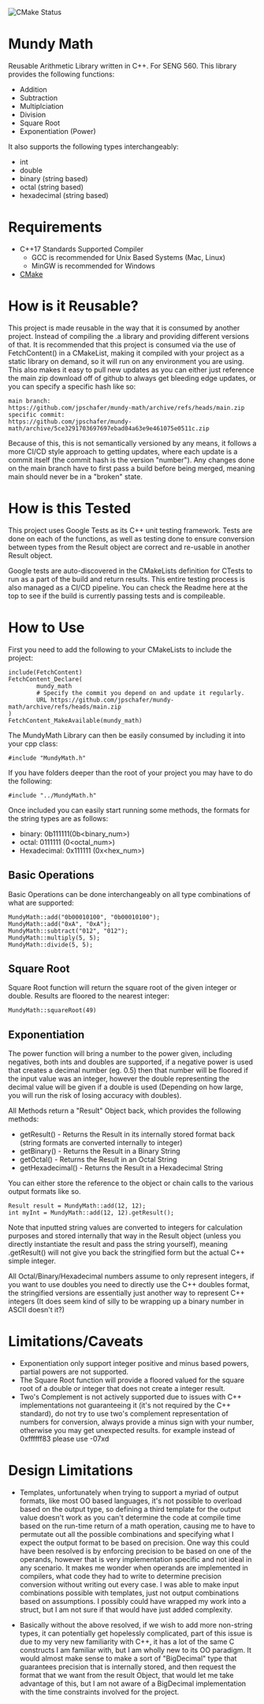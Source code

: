 ![CMake Status](https://github.com/jpschafer/mundy-math/actions/workflows/cmake.yml/badge.svg)

# Mundy Math
Reusable Arithmetic Library written in C++. For SENG 560. This library provides the following functions:

- Addition
- Subtraction
- Multiplciation
- Division
- Square Root
- Exponentiation (Power)

It also supports the following types interchangeably:

- int
- double
- binary (string based)
- octal (string based)
- hexadecimal (string based)

# Requirements
- C++17 Standards Supported Compiler
  - GCC is recommended for Unix Based Systems (Mac, Linux)
  - MinGW is recommended for Windows
- [CMake](https://cmake.org) 

# How is it Reusable?
This project is made reusable in the way that it is consumed by another project. Instead of compiling the .a library and providing different versions of that. It is recommended that this project is consumed via the use of FetchContent() in a CMakeList, making it compiled with your project as a static library on demand, so it will run on any environment you are using. This also makes it easy to pull new updates as you can either just reference the main zip download off of github to always get bleeding edge updates, or you can specify a specific hash like so:

```
main branch:
https://github.com/jpschafer/mundy-math/archive/refs/heads/main.zip
specific commit:
https://github.com/jpschafer/mundy-math/archive/5ce3291703697697ebad04a63e9e461075e0511c.zip
```

Because of this, this is not semantically versioned by any means, it follows a more CI/CD style approach to getting updates, where each update is a commit itself (the commit hash is the version "number"). Any changes done on the main branch have to first pass a build before being merged, meaning main should never be in a "broken" state. 

# How is this Tested
This project uses Google Tests as its C++ unit testing framework. Tests are done on each of the functions, as well as testing done to ensure conversion between types from the Result object are correct and re-usable in another Result object. 

Google tests are auto-discovered in the CMakeLists definition for CTests to run as a part of the build and return results. This entire testing process is also managed as a CI/CD pipeline. You can check the Readme here at the top to see if the build is currently passing tests and is compileable. 

# How to Use

First you need to add the following to your CMakeLists to include the project:
```
include(FetchContent)
FetchContent_Declare(
        mundy_math
        # Specify the commit you depend on and update it regularly.
        URL https://github.com/jpschafer/mundy-math/archive/refs/heads/main.zip
)
FetchContent_MakeAvailable(mundy_math)
```

The MundyMath Library can then be easily consumed by including it into your cpp class:

```
#include "MundyMath.h"
```

If you have folders deeper than the root of your project you may have to do the following:

```
#include "../MundyMath.h"
```

Once included you can easily start running some methods, the formats for the string types are as follows:
- binary: 0b111111(0b<binary_num>)
- octal: 0111111 (0<octal_num>)
- Hexadecimal: 0x111111 (0x<hex_num>)

## Basic Operations

Basic Operations can be done interchangeably on all type combinations of what are supported:

```
MundyMath::add("0b00010100", "0b00010100");
MundyMath::add("0xA", "0xA");
MundyMath::subtract("012", "012");
MundyMath::multiply(5, 5);
MundyMath::divide(5, 5);
```

## Square Root

Square Root function will return the square root of the given integer or double. Results are floored to the nearest integer:

```
MundyMath::squareRoot(49)
```

## Exponentiation

The power function will bring a number to the power given, including negatives, both ints and doubles are supported, if a negative power is used that creates a decimal number (eg. 0.5) then that number will be floored if the input value was an integer, however the double representing the decimal value will be given if a double is used (Depending on how large, you will run the risk of losing accuracy with doubles). 

All Methods return a "Result" Object back, which provides the following methods:
- getResult() - Returns the Result in its internally stored format back (string formats are converted internally to integer)
- getBinary() - Returns the Result in a Binary String
- getOctal() - Returns the Result in an Octal String
- getHexadecimal() - Returns the Result in a Hexadecimal String

You can either store the reference to the object or chain calls to the various output formats like so. 
```
Result result = MundyMath::add(12, 12);
int myInt = MundyMath::add(12, 12).getResult();
```

Note that inputted string values are converted to integers for calculation purposes and stored internally that way in the Result object (unless you directly instantiate the result and pass the string yourself), meaning .getResult() will not give you back the stringified form but the actual C++ simple integer. 

All Octal/Binary/Hexadecimal numbers assume to only represent integers, if you want to use doubles you need to directly use the C++ doubles format, the stringified versions are essentially just another way to represent C++ integers (It does seem kind of silly to be wrapping up a binary number in ASCII doesn't it?)


# Limitations/Caveats
- Exponentiation only support integer positive and minus based powers, partial powers are not supported. 
- The Square Root function will provide a floored valued for the square root of a double or integer that does not create a integer result.  
- Two's Complement is not actively supported due to issues with C++ implementations not guaranteeing it (it's not required by the C++ standard), do not try to use two's complement representation of numbers for conversion, always provide a minus sign with your number, otherwise you may get unexpected results. for example instead of 0xffffff83 please use -07xd

# Design Limitations


- Templates, unfortunately when trying to support a myriad of output formats, like most OO based languages, it's not possible to overload based on the output type, so defining a third template for the output value doesn't work as you can't determine the code at compile time based on the run-time return of a math operation, causing me to have to permutate out all the possible combinations and specifying what I expect the output format to be based on precision. One way this could have been resolved is by enforcing precision to be based on one of the operands, however that is very implementation specific and not ideal in any scenario. It makes me wonder when operands are implemented in compilers, what code they had to write to determine precision conversion without writing out every case. I was able to make input combinations possible with templates, just not output combinations based on assumptions. I possibly could have wrapped my work into a struct, but I am not sure if that would have just added complexity. 

- Basically without the above resolved, if we wish to add more non-string types, it can potentially get hopelessly complicated, part of this issue is due to my very new familiarity with C++, it has a lot of the same C constructs I am familiar with, but I am wholly new to its OO paradigm. It would almost make sense to make a sort of "BigDecimal" type that guarantees precision that is internally stored, and then request the format that we want from the result Object, that would let me take advantage of this, but I am not aware of a BigDecimal implementation with the time constraints involved for the project. 


